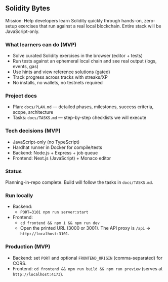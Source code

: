 ## Solidity Bytes

Mission: Help developers learn Solidity quickly through hands-on, zero-setup exercises that run against a real local blockchain. Entire stack will be JavaScript-only.

### What learners can do (MVP)
- Solve curated Solidity exercises in the browser (editor + tests)
- Run tests against an ephemeral local chain and see real output (logs, events, gas)
- Use hints and view reference solutions (gated)
- Track progress across tracks with streaks/XP
- No installs, no wallets, no testnets required

### Project docs
- Plan: `docs/PLAN.md` — detailed phases, milestones, success criteria, scope, architecture
- Tasks: `docs/TASKS.md` — step-by-step checklists we will execute

### Tech decisions (MVP)
- JavaScript-only (no TypeScript)
- Hardhat runner in Docker for compile/tests
- Backend: Node.js + Express + job queue
- Frontend: Next.js (JavaScript) + Monaco editor

### Status
Planning-in-repo complete. Build will follow the tasks in `docs/TASKS.md`.

### Run locally
- Backend:
  - `PORT=3101 npm run server:start`
- Frontend:
  - `cd frontend && npm i && npm run dev`
  - Open the printed URL (3000 or 3001). The API proxy is `/api` → `http://localhost:3101`.

### Production (MVP)
- Backend: set `PORT` and optional `FRONTEND_ORIGIN` (comma-separated) for CORS.
- Frontend: `cd frontend && npm run build && npm run preview` (serves at `http://localhost:4173`).

